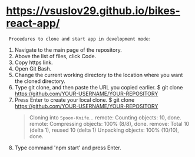 # https://vsuslov29.github.io/bikes-react-app/

     Procedures to clone and start app in development mode:
1) Navigate to the main page of the repository.
2) Above the list of files, click  Code.
3) Copy https link.
4) Open Git Bash.
5) Change the current working directory to the location where you want the cloned directory.
6) Type git clone, and then paste the URL you copied earlier.
   $ git clone https://github.com/YOUR-USERNAME/YOUR-REPOSITORY
7) Press Enter to create your local clone.
      $ git clone https://github.com/YOUR-USERNAME/YOUR-REPOSITORY
      > Cloning into `Spoon-Knife`...
      > remote: Counting objects: 10, done.
      > remote: Compressing objects: 100% (8/8), done.
      > remove: Total 10 (delta 1), reused 10 (delta 1)
      > Unpacking objects: 100% (10/10), done.
8) Type command 'npm start' and press Enter.
